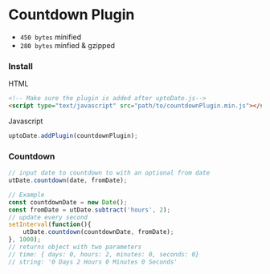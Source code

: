 # Countdown Plugin

* ```450 bytes``` minified
* ```280 bytes``` minfied & gzipped

### Install
HTML
```html
<!-- Make sure the plugin is added after uptoDate.js-->
<script type="text/javascript" src="path/to/countdownPlugin.min.js"></script>
```
Javascript
```javascript
uptoDate.addPlugin(countdownPlugin);
```


### Countdown
```javascript
// input date to countdown to with an optional from date
utDate.countdown(date, fromDate);

// Example
const countdownDate = new Date();
const fromDate = utDate.subtract('hours', 2);
// update every second
setInterval(function(){
    utDate.countdown(countdownDate, fromDate);
}, 1000);
// returns object with two parameters
// time: { days: 0, hours: 2, minutes: 0, seconds: 0}
// string: '0 Days 2 Hours 0 Minutes 0 Seconds'
```